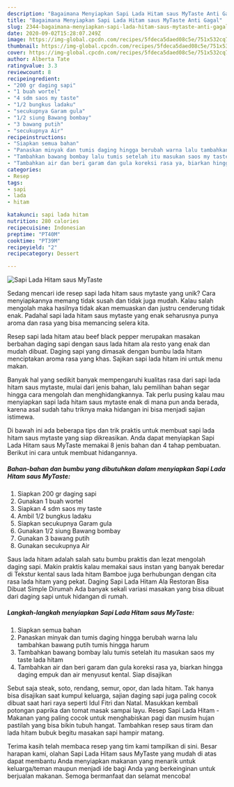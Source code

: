 ```yaml
---
description: "Bagaimana Menyiapkan Sapi Lada Hitam saus MyTaste Anti Gagal"
title: "Bagaimana Menyiapkan Sapi Lada Hitam saus MyTaste Anti Gagal"
slug: 2344-bagaimana-menyiapkan-sapi-lada-hitam-saus-mytaste-anti-gagal
date: 2020-09-02T15:28:07.249Z
image: https://img-global.cpcdn.com/recipes/5fdeca5daed08c5e/751x532cq70/sapi-lada-hitam-saus-mytaste-foto-resep-utama.jpg
thumbnail: https://img-global.cpcdn.com/recipes/5fdeca5daed08c5e/751x532cq70/sapi-lada-hitam-saus-mytaste-foto-resep-utama.jpg
cover: https://img-global.cpcdn.com/recipes/5fdeca5daed08c5e/751x532cq70/sapi-lada-hitam-saus-mytaste-foto-resep-utama.jpg
author: Alberta Tate
ratingvalue: 3.3
reviewcount: 8
recipeingredient:
- "200 gr daging sapi"
- "1 buah wortel"
- "4 sdm saos my taste"
- "1/2 bungkus ladaku"
- "secukupnya Garam gula"
- "1/2 siung Bawang bombay"
- "3 bawang putih"
- "secukupnya Air"
recipeinstructions:
- "Siapkan semua bahan"
- "Panaskan minyak dan tumis daging hingga berubah warna lalu tambahkan bawang putih tumis hingga harum"
- "Tambahkan bawang bombay lalu tumis setelah itu masukan saos my taste lada hitam"
- "Tambahkan air dan beri garam dan gula koreksi rasa ya, biarkan hingga daging empuk dan air menyusut kental. Siap disajikan"
categories:
- Resep
tags:
- sapi
- lada
- hitam

katakunci: sapi lada hitam 
nutrition: 280 calories
recipecuisine: Indonesian
preptime: "PT40M"
cooktime: "PT39M"
recipeyield: "2"
recipecategory: Dessert

---
```



![Sapi Lada Hitam saus MyTaste](https://img-global.cpcdn.com/recipes/5fdeca5daed08c5e/751x532cq70/sapi-lada-hitam-saus-mytaste-foto-resep-utama.jpg)

Sedang mencari ide resep sapi lada hitam saus mytaste yang unik? Cara menyiapkannya memang tidak susah dan tidak juga mudah. Kalau salah mengolah maka hasilnya tidak akan memuaskan dan justru cenderung tidak enak. Padahal sapi lada hitam saus mytaste yang enak seharusnya punya aroma dan rasa yang bisa memancing selera kita.

Resep sapi lada hitam atau beef black pepper merupakan masakan berbahan daging sapi dengan saus lada hitam ala resto yang enak dan mudah dibuat. Daging sapi yang dimasak dengan bumbu lada hitam menciptakan aroma rasa yang khas. Sajikan sapi lada hitam ini untuk menu makan.

Banyak hal yang sedikit banyak mempengaruhi kualitas rasa dari sapi lada hitam saus mytaste, mulai dari jenis bahan, lalu pemilihan bahan segar hingga cara mengolah dan menghidangkannya. Tak perlu pusing kalau mau menyiapkan sapi lada hitam saus mytaste enak di mana pun anda berada, karena asal sudah tahu triknya maka hidangan ini bisa menjadi sajian istimewa.


Di bawah ini ada beberapa tips dan trik praktis untuk membuat sapi lada hitam saus mytaste yang siap dikreasikan. Anda dapat menyiapkan Sapi Lada Hitam saus MyTaste memakai 8 jenis bahan dan 4 tahap pembuatan. Berikut ini cara untuk membuat hidangannya.

<!--inarticleads1-->

##### Bahan-bahan dan bumbu yang dibutuhkan dalam menyiapkan Sapi Lada Hitam saus MyTaste:

1. Siapkan 200 gr daging sapi
1. Gunakan 1 buah wortel
1. Siapkan 4 sdm saos my taste
1. Ambil 1/2 bungkus ladaku
1. Siapkan secukupnya Garam gula
1. Gunakan 1/2 siung Bawang bombay
1. Gunakan 3 bawang putih
1. Gunakan secukupnya Air


Saus lada hitam adalah salah satu bumbu praktis dan lezat mengolah daging sapi. Makin praktis kalau memakai saus instan yang banyak beredar di Tekstur kental saus lada hitam Bamboe juga berhubungan dengan cita rasa lada hitam yang pekat. Daging Sapi Lada Hitam Ala Restoran Bisa Dibuat Simple Dirumah Ada banyak sekali variasi masakan yang bisa dibuat dari daging sapi untuk hidangan di rumah. 

<!--inarticleads2-->

##### Langkah-langkah menyiapkan Sapi Lada Hitam saus MyTaste:

1. Siapkan semua bahan
1. Panaskan minyak dan tumis daging hingga berubah warna lalu tambahkan bawang putih tumis hingga harum
1. Tambahkan bawang bombay lalu tumis setelah itu masukan saos my taste lada hitam
1. Tambahkan air dan beri garam dan gula koreksi rasa ya, biarkan hingga daging empuk dan air menyusut kental. Siap disajikan


Sebut saja steak, soto, rendang, semur, opor, dan lada hitam. Tak hanya bisa disajikan saat kumpul keluarga, sajian daging sapi juga paling cocok dibuat saat hari raya seperti Idul Fitri dan Natal. Masukkan kembali potongan paprika dan tomat masak sampai layu. Resep Sapi Lada Hitam - Makanan yang paling cocok untuk menghabiskan pagi dan musim hujan pastilah yang bisa bikin tubuh hangat. Tambahkan resep saus tiram dan lada hitam bubuk begitu masakan sapi hampir matang. 

Terima kasih telah membaca resep yang tim kami tampilkan di sini. Besar harapan kami, olahan Sapi Lada Hitam saus MyTaste yang mudah di atas dapat membantu Anda menyiapkan makanan yang menarik untuk keluarga/teman maupun menjadi ide bagi Anda yang berkeinginan untuk berjualan makanan. Semoga bermanfaat dan selamat mencoba!

